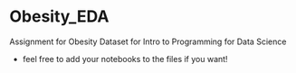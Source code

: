 # Obesity_EDA
Assignment for Obesity Dataset for Intro to Programming for Data Science

- feel free to add your notebooks to the files if you want! 
